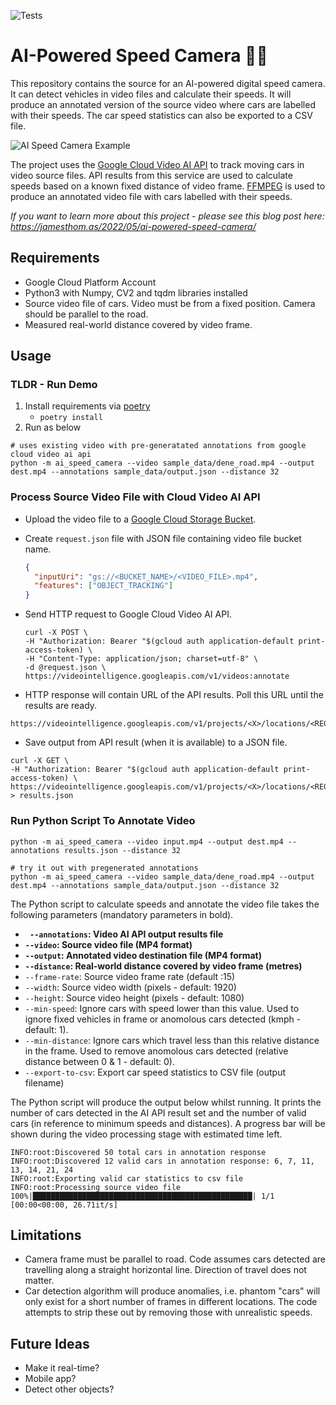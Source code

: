 
![Tests](https://github.com/jthomas/ai-speed-camera/actions/workflows/tests.yml/badge.svg)

# AI-Powered Speed Camera 🚗📸

This repository contains the source for an AI-powered digital speed camera. It can detect vehicles in video files and calculate their speeds. It will produce an annotated version of the source video where cars are labelled with their speeds. The car speed statistics can also be exported to a CSV file.

![AI Speed Camera Example](ai-speed-camera.gif)

The project uses the [Google Cloud Video AI API](https://cloud.google.com/video-intelligence) to track moving cars in video source files. API results from this service are used to calculate speeds based on a known fixed distance of video frame. [FFMPEG](https://ffmpeg.org/) is used to produce an annotated video file with cars labelled with their speeds.

*If you want to learn more about this project - please see this blog post here: https://jamesthom.as/2022/05/ai-powered-speed-camera/*

## Requirements

- Google Cloud Platform Account
- Python3 with Numpy, CV2 and tqdm libraries installed
- Source video file of cars. Video must be from a fixed position. Camera should be parallel to the road.
- Measured real-world distance covered by video frame.

## Usage

### TLDR - Run Demo
1. Install requirements via [poetry](https://pypi.org/project/poetry/)
    - `poetry install`
2. Run as below
```
# uses existing video with pre-generatated annotations from google cloud video ai api
python -m ai_speed_camera --video sample_data/dene_road.mp4 --output dest.mp4 --annotations sample_data/output.json --distance 32
```

### Process Source Video File with Cloud Video AI API

- Upload the video file to a [Google Cloud Storage Bucket](https://cloud.google.com/storage).

- Create `request.json` file with JSON file containing video file bucket name.

  ```json
  {
    "inputUri": "gs://<BUCKET_NAME>/<VIDEO_FILE>.mp4",
    "features": ["OBJECT_TRACKING"]
  }
  ```

- Send HTTP request to Google Cloud Video AI API.

  ```
  curl -X POST \
  -H "Authorization: Bearer "$(gcloud auth application-default print-access-token) \
  -H "Content-Type: application/json; charset=utf-8" \
  -d @request.json \
  https://videointelligence.googleapis.com/v1/videos:annotate
  ```

- HTTP response will contain URL of the API results. Poll this URL until the results are ready.

```
https://videointelligence.googleapis.com/v1/projects/<X>/locations/<REGION>/operations/<Y>
```

- Save output from API result (when it is available) to a JSON file.

```
curl -X GET \
-H "Authorization: Bearer "$(gcloud auth application-default print-access-token) \
https://videointelligence.googleapis.com/v1/projects/<X>/locations/<REGION>/operations/<Y> > results.json
```

### Run Python Script To Annotate Video

```shell
python -m ai_speed_camera --video input.mp4 --output dest.mp4 --annotations results.json --distance 32

# try it out with pregenerated annotations
python -m ai_speed_camera --video sample_data/dene_road.mp4 --output dest.mp4 --annotations sample_data/output.json --distance 32
```

The Python script to calculate speeds and annotate the video file takes the following parameters (mandatory parameters in bold).

- **` --annotations`: Video AI API output results file**
- **`--video`: Source video file (MP4 format)**
- **`--output`: Annotated video destination file (MP4 format)**
- **`--distance`: Real-world distance covered by video frame (metres)**
- `--frame-rate`: Source video frame rate (default :15)
- `--width`: Source video width (pixels - default: 1920)
- `--height`: Source video height (pixels - default: 1080)
- `--min-speed`: Ignore cars with speed lower than this value. Used to ignore fixed vehicles in frame or anomolous cars detected (kmph - default: 1).
- `--min-distance`: Ignore cars which travel less than this relative distance in the frame. Used to remove anomolous cars detected (relative distance between 0 & 1 - default: 0).
- `--export-to-csv`: Export car speed statistics to CSV file (output filename)

The Python script will produce the output below whilst running. It prints the number of cars detected in the AI API result set and the number of valid cars (in reference to minimum speeds and distances). A progress bar will be shown during the video processing stage with estimated time left.

```
INFO:root:Discovered 50 total cars in annotation response
INFO:root:Discovered 12 valid cars in annotation response: 6, 7, 11, 13, 14, 21, 24
INFO:root:Exporting valid car statistics to csv file
INFO:root:Processing source video file
100%|█████████████████████████████████████████████████| 1/1 [00:00<00:00, 26.71it/s]
```

## Limitations

- Camera frame must be parallel to road. Code assumes cars detected are travelling along a straight horizontal line. Direction of travel does not matter.
- Car detection algorithm will produce anomalies, i.e. phantom "cars" will only exist for a short number of frames in different locations. The code attempts to strip these out by removing those with unrealistic speeds.

## Future Ideas

- Make it real-time?
- Mobile app?
- Detect other objects?
